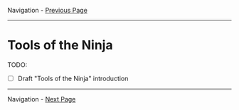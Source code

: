 Navigation - [Previous Page](LTRDEV-1100-Guide-01a-DevNet.md)

---

# Tools of the Ninja

TODO:

- [ ] Draft "Tools of the Ninja" introduction

---

Navigation - [Next Page](LTRDEV-1100-Guide-02a-Git.md)

